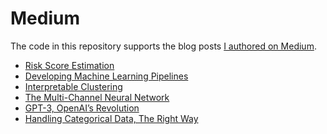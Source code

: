 # Medium

The code in this repository supports the blog posts <a href="https://jayzuccarelli.medium.com">I authored on Medium</a>.

* <a href="https://blog.usejournal.com/risk-score-estimation-9c99c59364d0">Risk Score Estimation</a>
* <a href="https://towardsdatascience.com/developing-machine-learning-pipelines-2881e50fc5e4">Developing Machine Learning Pipelines</a>
* <a href="https://towardsdatascience.com/interpretable-clustering-39b120f95a45">Interpretable Clustering</a>
* <a href="https://towardsdatascience.com/the-multi-channel-neural-network-26551bdfab6c">The Multi-Channel Neural Network</a>
* <a href="https://towardsdatascience.com/gpt-3-openais-revolution-f549bf3d4b25">GPT-3, OpenAI’s Revolution</a>
* <a href="https://towardsdatascience.com/handling-categorical-data-the-right-way-9d1279956fc6">Handling Categorical Data, The Right Way</a>
